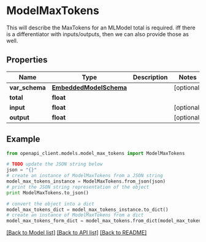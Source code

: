 # ModelMaxTokens

This will describe the MaxTokens for an MLModel  total is required.  iff there is a differentiator with inputs/outputs, then we can also provide those as well.

## Properties
Name | Type | Description | Notes
------------ | ------------- | ------------- | -------------
**var_schema** | [**EmbeddedModelSchema**](EmbeddedModelSchema.md) |  | [optional] 
**total** | **float** |  | 
**input** | **float** |  | [optional] 
**output** | **float** |  | [optional] 

## Example

```python
from openapi_client.models.model_max_tokens import ModelMaxTokens

# TODO update the JSON string below
json = "{}"
# create an instance of ModelMaxTokens from a JSON string
model_max_tokens_instance = ModelMaxTokens.from_json(json)
# print the JSON string representation of the object
print ModelMaxTokens.to_json()

# convert the object into a dict
model_max_tokens_dict = model_max_tokens_instance.to_dict()
# create an instance of ModelMaxTokens from a dict
model_max_tokens_form_dict = model_max_tokens.from_dict(model_max_tokens_dict)
```
[[Back to Model list]](../README.md#documentation-for-models) [[Back to API list]](../README.md#documentation-for-api-endpoints) [[Back to README]](../README.md)


